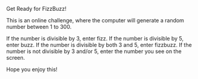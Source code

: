 Get Ready for FizzBuzz!

This is an online challenge, where the computer will generate a random number between 1 to 300.

  If the number is divisible by 3, enter fizz.
  If the number is divisible by 5, enter buzz.
  If the number is divisible by both 3 and 5, enter fizzbuzz.
  If the number is not divisible by 3 and/or 5, enter the number you see on the screen.

Hope you enjoy this!
